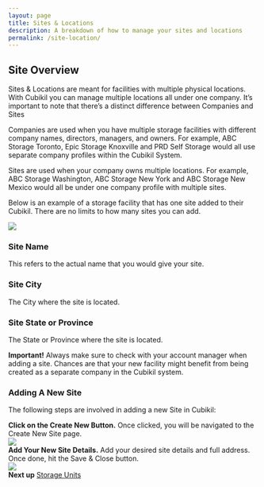 ```yaml
---
layout: page
title: Sites & Locations
description: A breakdown of how to manage your sites and locations
permalink: /site-location/
---
```


<h2 class="mb-3 fs-2">Site Overview</h2>

<p class="lead">Sites & Locations are meant for facilities with multiple physical locations. With Cubikil you can manage multiple locations all under one company. It’s important to note that there’s a distinct difference between Companies and Sites</p>

<p class="lead">Companies are used when you have multiple storage facilities with different company names, directors, managers, and owners. For example, ABC Storage Toronto, Epic Storage Knoxville and PRD Self Storage would all use separate company profiles within the Cubikil System. </p>

<p class="lead">Sites are used when your company owns multiple locations. For example, ABC Storage Washington, ABC Storage New York and ABC Storage New Mexico would all be under one company profile with multiple sites.</p>

<p class="lead mb-4">Below is an example of a storage facility that has one site added to their Cubikil. There are no limits to how many sites you can add.</p>

<img src="https://assets.cubikil.com/frontend/documentation/sites-locations.jpeg" class="img-fluid rounded-3 shadow-sm mb-4" />

<h3 class="mb-3 fs-5">Site Name</h3>
<p class="lead mb-4">This refers to the actual name that you would give your site. </p>

<h3 class="mb-3 fs-5">Site City</h3>
<p class="lead mb-4">The City where the site is located.</p>

<h3 class="mb-3 fs-5">Site State or Province</h3>
<p class="lead mb-4">The State or Province where the site is located.</p>  

<div class="alert bg-grad-2 text-white mb-4" role="alert">
<i class="fa-solid fa-circle-exclamation"></i>
  <b class="mx-2">Important!</b>
Always make sure to check with your account manager when adding a site. Chances are that your new facility might benefit from being created as a separate company in the Cubikil system. 
</div>

<h3 class="mb-3 fs-4" id="AddingSite">Adding A New Site</h3>

<p class="lead mb-4">The following steps are involved in adding a new Site in Cubikil:</p>

<div class="d-flex flex-row gap-2 align-items-center mb-3 lead">
<i class="fa-solid fa-circle-1 fs-1"></i><span><b>Click on the Create New Button.</b> Once clicked, you will be navigated to the Create New Site page.</span>
</div>
<img src="https://assets.cubikil.com/frontend/documentation/add-new-btn.jpeg" class="img-fluid rounded-3 shadow-sm mb-4" />

<div class="d-flex flex-row gap-2 align-items-center mb-3 lead">
<i class="fa-solid fa-circle-2 fs-1"></i><span><b>Add Your New Site Details.</b> Add your desired site details and full address. Once done, hit the Save & Close button.</span>
</div>
<img src="https://assets.cubikil.com/frontend/documentation/create-new-site.jpeg" class="img-fluid rounded-3 shadow-sm mb-5" />

<div class="bg-light rounded-3 p-3 d-flex flex-row justify-content-between">
<b>Next up</b>
<span>
<a href="{{ "/rentable-units/" | relative_url }}" class="text-decoration-none fw-bold">Storage Units</a>
</span>
</div>